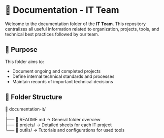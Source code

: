 # 📁 Documentation - IT Team

Welcome to the documentation folder of the **IT Team**. This repository centralizes all useful information related to organization, projects, tools, and technical best practices followed by our team.

## 📌 Purpose

This folder aims to:  
- Document ongoing and completed projects  
- Define internal technical standards and processes  
- Maintain records of important technical decisions  

## 📁 Folder Structure

📂 documentation-it/  
│  
├── 📄 README.md → General folder overview  
├── 📁 projets/ → Detailed sheets for each IT project  
└── 📁 outils/ → Tutorials and configurations for used tools  